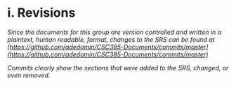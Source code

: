 i. Revisions
============

*Since the documents for this group are version controlled and written in a plaintext, human readable, format, changes to the SRS can be found at [https://github.com/adedomin/CSC385-Documents/commits/master](https://github.com/adedomin/CSC385-Documents/commits/master)*

*Commits clearly show the sections that were added to the SRS, changed, or even removed.*

